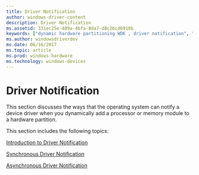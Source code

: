 ```yaml
---
title: Driver Notification
author: windows-driver-content
description: Driver Notification
ms.assetid: 331ec25e-409a-4bfa-8da7-d8c26cd6910b
keywords: ["dynamic hardware partitioning WDK , driver notification", "hardware partitioning WDK dynamic , driver notification", "partitioning WDK dynamic hardware , driver notification", "driver notification WDK dynamic hardware partitioning", "notification WDK dynamic hardware partitioning , driver"]
ms.author: windowsdriverdev
ms.date: 06/16/2017
ms.topic: article
ms.prod: windows-hardware
ms.technology: windows-devices
---
```


# Driver Notification


This section discusses the ways that the operating system can notify a device driver when you dynamically add a processor or memory module to a hardware partition.

This section includes the following topics:

[Introduction to Driver Notification](introduction-to-driver-notification.md)

[Synchronous Driver Notification](synchronous-driver-notification.md)

[Asynchronous Driver Notification](asynchronous-driver-notification.md)

 

 




